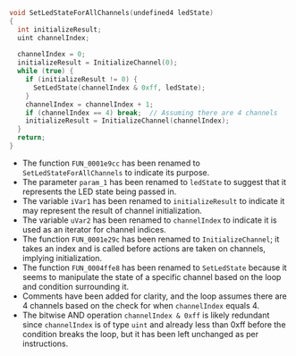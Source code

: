 ```c
void SetLedStateForAllChannels(undefined4 ledState)
{
  int initializeResult;
  uint channelIndex;
  
  channelIndex = 0;
  initializeResult = InitializeChannel(0);
  while (true) {
    if (initializeResult != 0) {
      SetLedState(channelIndex & 0xff, ledState);
    }
    channelIndex = channelIndex + 1;
    if (channelIndex == 4) break;  // Assuming there are 4 channels
    initializeResult = InitializeChannel(channelIndex);
  }
  return;
}
```

- The function `FUN_0001e9cc` has been renamed to `SetLedStateForAllChannels` to indicate its purpose.
- The parameter `param_1` has been renamed to `ledState` to suggest that it represents the LED state being passed in.
- The variable `iVar1` has been renamed to `initializeResult` to indicate it may represent the result of channel initialization.
- The variable `uVar2` has been renamed to `channelIndex` to indicate it is used as an iterator for channel indices.
- The function `FUN_0001e29c` has been renamed to `InitializeChannel`; it takes an index and is called before actions are taken on channels, implying initialization.
- The function `FUN_0004ffe8` has been renamed to `SetLedState` because it seems to manipulate the state of a specific channel based on the loop and condition surrounding it.
- Comments have been added for clarity, and the loop assumes there are 4 channels based on the check for when `channelIndex` equals 4.
- The bitwise AND operation `channelIndex & 0xff` is likely redundant since `channelIndex` is of type `uint` and already less than 0xff before the condition breaks the loop, but it has been left unchanged as per instructions.
